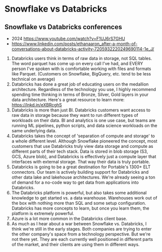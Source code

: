 # Snowflake vs Databricks

## Snowflake vs Databricks conferences
- 2024 https://www.youtube.com/watch?v=F1UJ6rS7GHU
- https://www.linkedin.com/posts/ethanaaron_after-a-month-of-conversations-about-databricks-activity-7205932220249690114-1e_J/
1. Databricks users think in terms of raw data in storage, not SQL tables. The word parquet has come up on every call I've had, and EVERY person I've spoken with is comfortable working with files and formats like Parquet. (Customers on Snowflake, BigQuery, etc. tend to be less technical on average)
2. Databricks has done a great job of educating users on the medallion architecture. Regardless of the technology you use, I highly recommend spending time thinking in terms of Bronze, Silver, Gold layers in your data architecture. Here's a great resource to learn more: https://lnkd.in/eXBRcghS
3. Databricks is more than just BI. Databricks customers want access to raw data in storage because they want to run different types of workloads on their data. BI and analytics is one use case, but teams are running ML pipelines, python scripts, and data science workloads on the same underlying data.
4. Databricks takes the concept of 'separation of compute and storage' to a whole different level. Although Snowflake pioneered the concept, most customers that use Databricks truly view data storage and compute as different parts of their tech stack. Data is stored in blob storage (S3, GCS, Azure blob), and Databricks is effectively just a compute layer that interfaces with external storage. That way their data is truly portable.
5. Databricks is going to be a great destination for Portable's 1300+ ELT connectors. Our team is actively building support for Databricks and other data lake and lakehouse architectures. We're already seeing a ton of demand for a no-code way to get data from applications into Databricks.
6. The Databricks platform is powerful, but also takes some additional knowledge to get started vs. a data warehouse. Warehouses work out of the box with nothing more than SQL and some setup configuration. Databricks has more concepts to learn, but once you learn them, the platform is extremely powerful.
7. Azure is a lot more common in the Databricks client base.
8. As much as I hear about a war between Snowflake vs. Databricks, I think we're still in the early stages. Both companies are trying to enter the other company's space from a technology perspective. But we're not there yet. They are each currently well positioned in different parts of the market, and their clients are using them in different ways.
